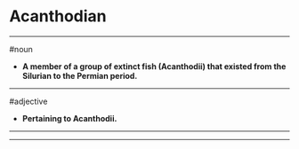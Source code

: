 # Acanthodian
---
#noun
- **A member of a group of extinct fish (Acanthodii) that existed from the Silurian to the Permian period.**
---
#adjective
- **Pertaining to Acanthodii.**
---
---
